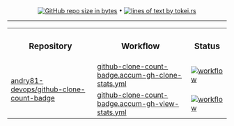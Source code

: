 <!-- collected statistic data repository metrics -->
<p align="center">
  <a href="#"><img src="https://img.shields.io/github/repo-size/andry81-stats/github-clone-count-badge--gh-stats?logo=github" valign="middle" alt="GitHub repo size in bytes" /></a>
• <a href="https://github.com/XAMPPRocky/tokei"><img src="https://tokei.rs/b1/github/andry81-stats/github-clone-count-badge--gh-stats?category=lines" valign="middle" alt="lines of text by tokei.rs" /></a>
</p>

<hr />

<!-- workflow actions -->
<table align="center">
  <tr>
    <th><h3>Repository</h3></th>
    <th><h3>Workflow</h3></th>
    <th><h3>Status</h3></th>
  </tr>
  <tr>
    <td rowspan="2"><a href="https://github.com/andry81-devops/github-clone-count-badge">andry81-devops/github-clone-count-badge</a></td>
    <td><a href="https://github.com/andry81-devops/actions/tree/HEAD/.github/workflows/github-clone-count-badge.accum-gh-clone-stats.yml">github-clone-count-badge.accum-gh-clone-stats.yml</a></td>
    <td><a href="https://github.com/andry81-devops/actions/actions/workflows/github-clone-count-badge.accum-gh-clone-stats.yml"><img src="https://img.shields.io/github/actions/workflow/status/andry81-devops/actions/github-clone-count-badge.accum-gh-clone-stats.yml?logo=github&label=workflow" valign="middle" alt="workflow" /></a></td>
  </tr>
  <tr>
    <td><a href="https://github.com/andry81-devops/actions/tree/HEAD/.github/workflows/github-clone-count-badge.accum-gh-view-stats.yml">github-clone-count-badge.accum-gh-view-stats.yml</a></td>
    <td><a href="https://github.com/andry81-devops/actions/actions/workflows/github-clone-count-badge.accum-gh-view-stats.yml"><img src="https://img.shields.io/github/actions/workflow/status/andry81-devops/actions/github-clone-count-badge.accum-gh-view-stats.yml?logo=github&label=workflow" valign="middle" alt="workflow" /></a></td>
  </tr>
</table>
